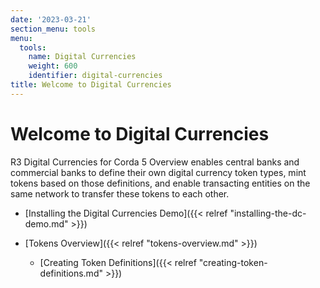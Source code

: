 ```yaml
---
date: '2023-03-21'
section_menu: tools
menu:
  tools:
    name: Digital Currencies
    weight: 600
    identifier: digital-currencies
title: Welcome to Digital Currencies
---
```


# Welcome to Digital Currencies


R3 Digital Currencies for Corda 5 Overview enables central banks and commercial banks to define their own digital currency token types, mint tokens based on those definitions, and enable transacting entities on the same network to transfer these tokens to each other.

* [Installing the Digital Currencies Demo]({{< relref "installing-the-dc-demo.md" >}})

* [Tokens Overview]({{< relref "tokens-overview.md" >}})

  * [Creating Token Definitions]({{< relref "creating-token-definitions.md" >}})

